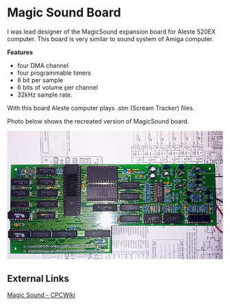 # Magic Sound Board

I was lead designer of the MagicSound expansion board for Aleste 520EX computer. This board is very similar to sound system of Amiga computer.

**Features**

- four DMA channel
- four programmable timers
- 8 bit per sample
- 6 bits of volume per channel
- 32kHz sample rate. 

With this board Aleste computer plays .stm (Scream Tracker) files. 

Photo below shows the recreated version of MagicSound board.

![Magic Sound](/projects/magic_sound/MagicSoundRecreated800.jpg)

## External Links

[Magic Sound - CPCWiki](http://www.cpcwiki.eu/index.php/Magic_Sound_Board)
